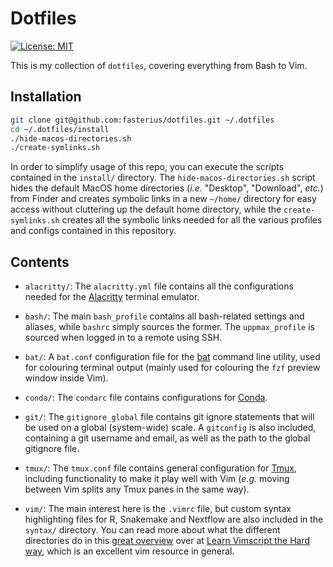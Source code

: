 # Dotfiles

[![License: MIT][1]][2]

[1]: https://img.shields.io/badge/License-MIT-blue.svg
[2]: https://opensource.org/licenses/MIT

This is my collection of `dotfiles`, covering everything from Bash to Vim.

## Installation

```bash
git clone git@github.com:fasterius/dotfiles.git ~/.dotfiles
cd ~/.dotfiles/install
./hide-macos-directories.sh
./create-symlinks.sh
```

In order to simplify usage of this repo, you can execute the scripts contained
in the `install/` directory. The `hide-macos-directories.sh` script hides the
default MacOS home directories (*i.e.* "Desktop", "Download", *etc.*) from
Finder and creates symbolic links in a new `~/home/` directory for easy access
without cluttering up the default home directory, while the
`create-symlinks.sh` creates all the symbolic links needed for all the various
profiles and configs contained in this repository.

## Contents

 * `alacritty/`: The `alacritty.yml` file contains all the configurations needed
 for the [Alacritty](https://github.com/alacritty/alacritty) terminal emulator.

 * `bash/`: The main `bash_profile` contains all bash-related settings and
 aliases, while `bashrc` simply sources the former. The `uppmax_profile` is
 sourced when logged in to a remote using SSH.

 * `bat/`: A `bat.conf` configuration file for the [bat](https://github.com/sharkdp/bat)
 command line utility, used for colouring terminal output (mainly used for
 colouring the `fzf` preview window inside Vim).

 * `conda/`: The `condarc` file contains configurations for
 [Conda](https://docs.conda.io/en/latest/).

 * `git/`: The `gitignore_global` file contains git ignore statements that will
 be used on a global (system-wide) scale. A `gitconfig` is also included,
 containing a git username and email, as well as the path to the global
 gitignore file.

 * `tmux/`: The `tmux.conf` file contains general configuration for
 [Tmux](https://github.com/tmux/tmux), including functionality to make it play
 well with Vim (*e.g.* moving between Vim splits any Tmux panes in the same
 way).

 * `vim/`: The main interest here is the `.vimrc` file, but custom syntax
 highlighting files for R, Snakemake and Nextflow are also included in the
 `syntax/` directory. You can read more about what the different directories do
 in this [great overview](https://learnvimscriptthehardway.stevelosh.com/chapters/42.html)
 over at [Learn Vimscript the Hard way](https://learnvimscriptthehardway.stevelosh.com/),
 which is an excellent vim resource in general.
